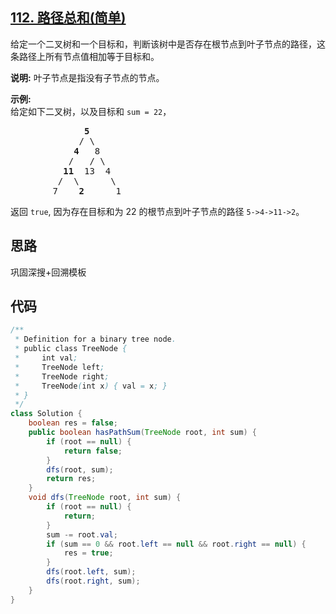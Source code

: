 ## [112. 路径总和(简单)](https://leetcode-cn.com/problems/path-sum/)
<div class="notranslate"><p>给定一个二叉树和一个目标和，判断该树中是否存在根节点到叶子节点的路径，这条路径上所有节点值相加等于目标和。</p>

<p><strong>说明:</strong>&nbsp;叶子节点是指没有子节点的节点。</p>

<p><strong>示例:</strong>&nbsp;<br>
给定如下二叉树，以及目标和 <code>sum = 22</code>，</p>

<pre>              <strong>5</strong>
             / \
            <strong>4 </strong>  8
           /   / \
          <strong>11 </strong> 13  4
         /  \      \
        7    <strong>2</strong>      1
</pre>

<p>返回 <code>true</code>, 因为存在目标和为 22 的根节点到叶子节点的路径 <code>5-&gt;4-&gt;11-&gt;2</code>。</p>
</div>

## 思路
巩固深搜+回溯模板

## 代码
```java
/**
 * Definition for a binary tree node.
 * public class TreeNode {
 *     int val;
 *     TreeNode left;
 *     TreeNode right;
 *     TreeNode(int x) { val = x; }
 * }
 */
class Solution {
    boolean res = false;
    public boolean hasPathSum(TreeNode root, int sum) {
        if (root == null) {
            return false;
        }
        dfs(root, sum);
        return res;
    }
    void dfs(TreeNode root, int sum) {
        if (root == null) {
            return;
        }
        sum -= root.val;
        if (sum == 0 && root.left == null && root.right == null) {
            res = true;
        }
        dfs(root.left, sum);
        dfs(root.right, sum);
    }
}
```
